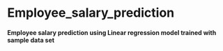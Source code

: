 # Employee_salary_prediction
#### Employee salary prediction using Linear regression model trained with sample data set
